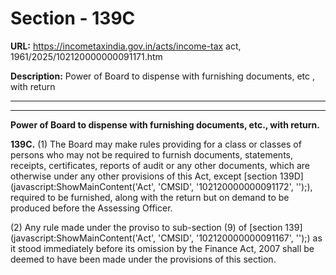 # Section - 139C

**URL:** https://incometaxindia.gov.in/acts/income-tax act, 1961/2025/102120000000091171.htm

**Description:** Power of Board to dispense with furnishing documents, etc , with return

---

****

**Power of Board to dispense with furnishing documents, etc., with return.**

**139C.** (1) The Board may make rules providing for a class or classes of persons who may not be required to furnish documents, statements, receipts, certificates, reports of audit or any other documents, which are otherwise under any other provisions of this Act, except [section 139D](javascript:ShowMainContent\('Act', 'CMSID', '102120000000091172', ''\);), required to be furnished, along with the return but on demand to be produced before the Assessing Officer.

(2) Any rule made under the proviso to sub-section (9) of [section 139](javascript:ShowMainContent\('Act', 'CMSID', '102120000000091167', ''\);) as it stood immediately before its omission by the Finance Act, 2007 shall be deemed to have been made under the provisions of this section.